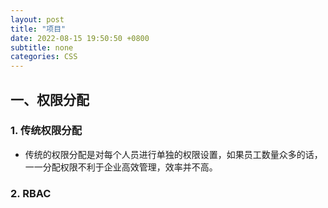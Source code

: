 ```yaml
---
layout: post
title: "项目"
date: 2022-08-15 19:50:50 +0800
subtitle: none
categories: CSS
---
```

## 一、权限分配

### 1. 传统权限分配

+ 传统的权限分配是对每个人员进行单独的权限设置，如果员工数量众多的话，一一分配权限不利于企业高效管理，效率并不高。

### 2. RBAC

